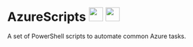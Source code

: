 <h1>
  AzureScripts
  <img src="https://upload.wikimedia.org/wikipedia/commons/f/fa/Microsoft_Azure.svg" height="32"/>
  <img src="https://upload.wikimedia.org/wikipedia/commons/2/2f/PowerShell_5.0_icon.png" height="32"/>
</h1>

A set of PowerShell scripts to automate common Azure tasks.

